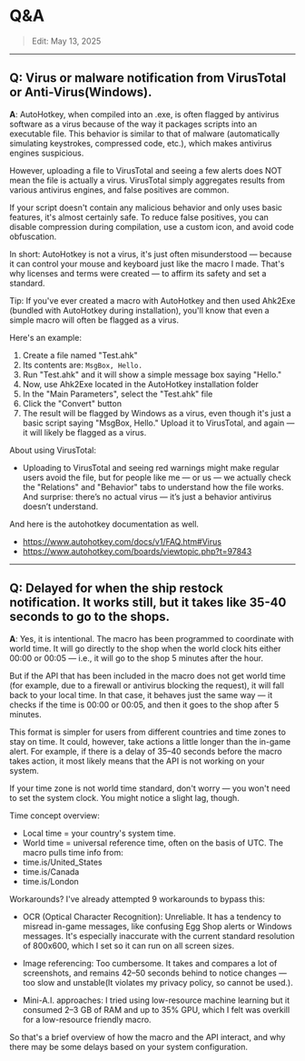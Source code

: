 # Q&A
> Edit: May 13, 2025
----
## **Q**: Virus or malware notification from VirusTotal or Anti-Virus(Windows).

**A**: AutoHotkey, when compiled into an .exe, is often flagged by antivirus software as a virus because of the way it packages scripts into an executable file. This behavior is similar to that of malware (automatically simulating keystrokes, compressed code, etc.), which makes antivirus engines suspicious.

However, uploading a file to VirusTotal and seeing a few alerts does NOT mean the file is actually a virus. VirusTotal simply aggregates results from various antivirus engines, and false positives are common.

If your script doesn't contain any malicious behavior and only uses basic features, it's almost certainly safe. To reduce false positives, you can disable compression during compilation, use a custom icon, and avoid code obfuscation.

In short: AutoHotkey is not a virus, it's just often misunderstood — because it can control your mouse and keyboard just like the macro I made. That's why licenses and terms were created — to affirm its safety and set a standard.

Tip: If you've ever created a macro with AutoHotkey and then used Ahk2Exe (bundled with AutoHotkey during installation), you'll know that even a simple macro will often be flagged as a virus.

Here's an example:
1. Create a file named "Test.ahk"
2. Its contents are: `MsgBox, Hello.`
3. Run "Test.ahk" and it will show a simple message box saying "Hello."
4. Now, use Ahk2Exe located in the AutoHotkey installation folder
5. In the "Main Parameters", select the "Test.ahk" file
6. Click the "Convert" button
7. The result will be flagged by Windows as a virus, even though it's just a basic script saying "MsgBox, Hello." Upload it to VirusTotal, and again — it will likely be flagged as a virus.

About using VirusTotal:
- Uploading to VirusTotal and seeing red warnings might make regular users avoid the file, but for people like me — or us — we actually check the "Relations" and "Behavior" tabs to understand how the file works. And surprise: there’s no actual virus — it’s just a behavior antivirus doesn’t understand.

And here is the autohotkey documentation as well.
- https://www.autohotkey.com/docs/v1/FAQ.htm#Virus
- https://www.autohotkey.com/boards/viewtopic.php?t=97843

----

## **Q**: Delayed for when the ship restock notification. It works still, but it takes like 35-40 seconds to go to the shops.

**A**: Yes, it is intentional. The macro has been programmed to coordinate with world time. It will go directly to the shop when the world clock hits either 00:00 or 00:05 — i.e., it will go to the shop 5 minutes after the hour.

But if the API that has been included in the macro does not get world time (for example, due to a firewall or antivirus blocking the request), it will fall back to your local time. In that case, it behaves just the same way — it checks if the time is 00:00 or 00:05, and then it goes to the shop after 5 minutes.

This format is simpler for users from different countries and time zones to stay on time. It could, however, take actions a little longer than the in-game alert. For example, if there is a delay of 35–40 seconds before the macro takes action, it most likely means that the API is not working on your system.

If your time zone is not world time standard, don't worry — you won't need to set the system clock. You might notice a slight lag, though.

Time concept overview:
- Local time = your country's system time.
- World time = universal reference time, often on the basis of UTC.
The macro pulls time info from:
- time.is/United_States
- time.is/Canada
- time.is/London

Workarounds?
I've already attempted 9 workarounds to bypass this:

- OCR (Optical Character Recognition):
  Unreliable. It has a tendency to misread in-game messages, like confusing Egg Shop alerts or Windows messages. It's especially inaccurate with the current standard resolution of 800x600, which I set so it can run on all screen sizes.

- Image referencing:
Too cumbersome. It takes and compares a lot of screenshots, and remains 42–50 seconds behind to notice changes — too slow and unstable(It violates my privacy policy, so cannot be used.).

- Mini-A.I. approaches:
  I tried using low-resource machine learning but it consumed 2–3 GB of RAM and up to 35% GPU, which I felt was overkill for a low-resource friendly macro.

So that's a brief overview of how the macro and the API interact, and why there may be some delays based on your system configuration.